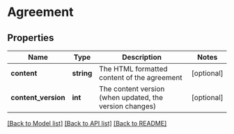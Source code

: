 # Agreement

## Properties
Name | Type | Description | Notes
------------ | ------------- | ------------- | -------------
**content** | **string** | The HTML formatted content of the agreement | [optional] 
**content_version** | **int** | The content version (when updated, the version changes) | [optional] 

[[Back to Model list]](../../README.md#documentation-for-models) [[Back to API list]](../../README.md#documentation-for-api-endpoints) [[Back to README]](../../README.md)

